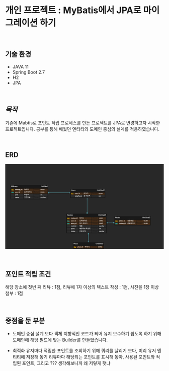 # 개인 프로젝트 : MyBatis에서 JPA로 마이그레이션 하기

</br>

## **기술 환경**
- JAVA 11
- Spring Boot 2.7
- H2
- JPA


</br>

## *목적*
기존에 Mabtis로 포인트 적립 프로세스를 만든 프로젝트를 JPA로 변경하고자 시작한 프로젝트입니다.
공부를 통해 배웠던 엔티티와 도메인 중심의 설계를 적용하였습니다.


</br>

## ERD
![ERD](./image/JPA2.png)

</br>


## 포인트 적립 조건
해당 장소에 첫번 째 리뷰 :  1점,
리뷰에 1자 이상의 텍스트 작성 :  1점,
사진을 1장 이상 첨부 : 1점

</br>

## 중점을 둔 부분
- 도메인 중심 설계
보다 객체 지향적인 코드가 되어 유지 보수하기 쉽도록 하기 위해 도메인에 해당 필드에 맞는
Builder를 만들었습니다.

- 최적화
유저마다 적립한 포인트를 조회하기 위해 쿼리를 날리기 보다, 미리 유저 엔티티에 저장해 놓기
리뷰마다 해당되는 포인트를 표시해 놓아, 사용된 포인트와 적립된 포인트, 그리고 ???
생각해보니까 왜 저렇게 햇냐

